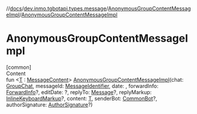 //[docs](../../../index.md)/[dev.inmo.tgbotapi.types.message](../index.md)/[AnonymousGroupContentMessageImpl](index.md)/[AnonymousGroupContentMessageImpl](-anonymous-group-content-message-impl.md)



# AnonymousGroupContentMessageImpl  
[common]  
Content  
fun <[T](index.md) : [MessageContent](../../dev.inmo.tgbotapi.types.message.content.abstracts/-message-content/index.md)> [AnonymousGroupContentMessageImpl](-anonymous-group-content-message-impl.md)(chat: [GroupChat](../../dev.inmo.tgbotapi.types.chat.abstracts/-group-chat/index.md), messageId: [MessageIdentifier](../../dev.inmo.tgbotapi.types/index.md#%5Bdev.inmo.tgbotapi.types%2FMessageIdentifier%2F%2F%2FPointingToDeclaration%2F%5D%2FClasslikes%2F625018081), date: , forwardInfo: [ForwardInfo](../-forward-info/index.md)?, editDate: ?, replyTo: [Message](../../dev.inmo.tgbotapi.types.message.abstracts/-message/index.md)?, replyMarkup: [InlineKeyboardMarkup](../../dev.inmo.tgbotapi.types.buttons/-inline-keyboard-markup/index.md)?, content: [T](index.md), senderBot: [CommonBot](../../dev.inmo.tgbotapi.types/-common-bot/index.md)?, authorSignature: [AuthorSignature](../../dev.inmo.tgbotapi.types/index.md#%5Bdev.inmo.tgbotapi.types%2FAuthorSignature%2F%2F%2FPointingToDeclaration%2F%5D%2FClasslikes%2F625018081)?)  



